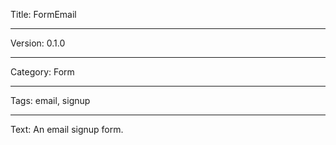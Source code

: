 Title: FormEmail

---

Version: 0.1.0 

---

Category: Form

---

Tags: email, signup

---

Text: An email signup form.


